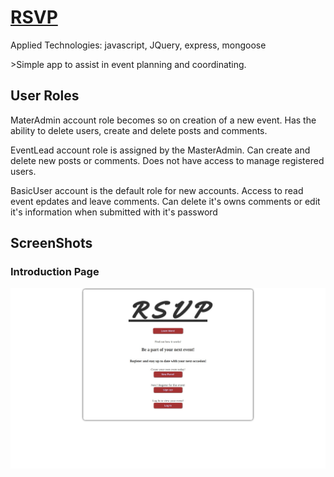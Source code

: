 <h1> <a href="https://rsvp-no-regrets.herokuapp.com">RSVP</a> </h1>

<p>Applied Technologies: javascript, JQuery, express, mongoose</p>

<p>>Simple app to assist in event planning and coordinating.</p>

<section id="userRoles">
<h2>User Roles</h2>


<p>MaterAdmin account role becomes so on creation of a new event. Has the ability to delete users, create and delete posts and comments.</p>
<p>EventLead account role is assigned by the MasterAdmin. Can create and delete new posts or comments. Does not have access to manage registered users.</p>
<p>BasicUser account is the default role for new accounts. Access to read event epdates and leave comments. Can delete it's owns comments or edit it's information when submitted with it's password</p>

</section>



<section id="screenShots">
<h2>ScreenShots</h2>

<h3>Introduction Page</h3>
<img src="https://github.com/Vlacross/RSVP/blob/master/public/siteImages/landing.jpeg?raw=true">

<h3></h3>
<img src="">

<h3></h3>
<img src="">

<h3></h3>
<img src="">



</section>



<section id="apiRoutes"></section>
















